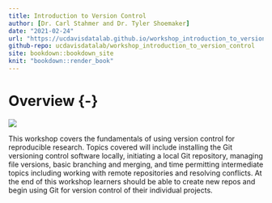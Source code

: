 ```yaml
---
title: Introduction to Version Control
author: [Dr. Carl Stahmer and Dr. Tyler Shoemaker]
date: "2021-02-24"
url: "https://ucdavisdatalab.github.io/workshop_introduction_to_version_control/"
github-repo: ucdavisdatalab/workshop_introduction_to_version_control
site: bookdown::bookdown_site
knit: "bookdown::render_book"
---
```


# Overview {-}

![](https://datalab.ucdavis.edu/cstahmer/git_workshop_images/GIT-Branchand-its-Operations.png)

This workshop covers the fundamentals of using version control for reproducible 
research. Topics covered will include installing the Git versioning control 
software locally, initiating a local Git repository, managing file versions, 
basic branching and merging, and time permitting intermediate topics including 
working with remote repositories and resolving conflicts. At the end of this 
workshop learners should be able to create new repos and begin using Git for 
version control of their individual projects.
